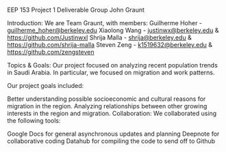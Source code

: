 EEP 153 Project 1 Deliverable
Group John Graunt

Introduction: We are Team Graunt, with members:
Guilherme Hoher - guilherme_hoher@berkeley.edu
Xiaolong Wang - justinwx@berkeley.edu & https://github.com/Justinwxl
Shrija Malla - shrija@berkeley.edu & https://github.com/shrija-malla
Steven Zeng - k1519632@berkeley.edu & https://github.com/zengsteven


Topics & Goals:
Our project focused on analyzing recent population trends in Saudi Arabia. In particular, we focused on migration and work patterns.

Our project goals included:

Better understanding possible socioeconomic and cultural reasons for migration in the region.
Analyzing relationships between other growing interests in the region and migration.
Collaboration:
We collaborated using the following tools:

Google Docs for general asynchronous updates and planning
Deepnote for collaborative coding
Datahub for compiling the code to send off to Github
